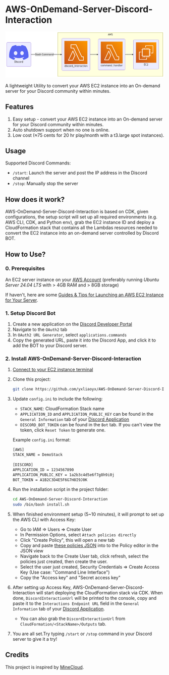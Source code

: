 # AWS-OnDemand-Server-Discord-Interaction

![AWS-OnDemand-Server-Discord-Interaction](/docs/AWS-OnDemand-Server-Discord-Interaction.png)

A lightweight Utility to convert your AWS EC2 instance into an On-demand server for your Discord community within
minutes.

## Features

1. Easy setup - convert your AWS EC2 instance into an On-demand server for your Discord community within minutes.
2. Auto shutdown support when no one is online.
3. Low cost (≈75 cents for 20 hr play/month with a t3.large spot instances).

## Usage

Supported Discord Commands:

* `/start`: Launch the server and post the IP address in the Discord channel
* `/stop`: Manually stop the server

## How does it work?

AWS-OnDemand-Server-Discord-Interaction is based on CDK, given configurations, the setup script will set up all required
environments (e.g. AWS CLI, CDK, and Python env), grab the EC2 instance ID and deploy a CloudFormation stack that
contains all the Lambdas resources needed to convert the EC2 instance into an on-demand server controlled by Discord
BOT.

## How to Use?

### 0. Prerequisites

An EC2 server instance on your [AWS Account](https://aws.amazon.com/) (preferably running *Ubuntu Server 24.04 LTS*
with > 4GB RAM and > 8GB storage)

If haven't, here are some [Guides & Tips for Launching an AWS EC2 Instance for Your Server](docs/Launch-EC2-Guides.md).

### 1. Setup Discord Bot

1. Create a new application on the [Discord Developer Portal](https://discord.com/developers/applications)
2. Navigate to the `OAuth2` tab
3. In `OAuth2 URL Generator`, select `applications.commands`
4. Copy the generated URL, paste it into the Discord App, and click it to add the BOT to your Discord server.

### 2. Install AWS-OnDemand-Server-Discord-Interaction

1. [Connect to your EC2 instance terminal](https://console.aws.amazon.com/ec2/home?#Instances)
2. Clone this project:
    ```bash
    git clone https://github.com/yxliaoyx/AWS-OnDemand-Server-Discord-Interaction.git
    ```
3. Update `config.ini` to include the following:
    * `STACK_NAME`: CloudFormation Stack name
    * `APPLICATION_ID` and `APPLICATION_PUBLIC_KEY` can be found in the `General Information` tab of
      your [Discord Application](https://discord.com/developers/applications)
    * `DISCORD_BOT_TOKEN` can be found in the `Bot` tab. If you can't view the token, click `Reset Token` to generate
      one.

   Example `config.ini` format:
    ```
    [AWS]
    STACK_NAME = DemoStack

    [DISCORD]
    APPLICATION_ID = 1234567890
    APPLICATION_PUBLIC_KEY = 1a2b3c4d5e6f7g8h9i0j
    BOT_TOKEN = A1B2C3D4E5F6G7H8I9J0K
    ```

4. Run the installation script in the project folder:
    ```bash
    cd AWS-OnDemand-Server-Discord-Interaction
    sudo /bin/bash install.sh
    ```
5. When finished environment setup (5~10 minutes), it will prompt to set up the AWS CLI with Access Key:
    - Go to IAM => Users => Create User
    - In Permission Options, select `Attach policies directly`
    - Click "Create Policy", this will open a new tab
    - Copy and paste [these policies JSON](docs/policies.json) into to the Policy editor in the JSON view
    - Navigate back to the Create User tab, click refresh, select the policies just created, then create the user.
    - Select the user just created, Security Credentials => Create Access Key (Use case: "Command Line Interface")
    - Copy the "Access key" and "Secret access key"

6. After setting up Access Key, AWS-OnDemand-Server-Discord-Interaction will start deploying the CloudFormation stack
   via CDK. When done, `DiscordInteractionUrl` will be printed to the console, copy and paste it to the
   `Interactions Endpoint URL` field in the `General Information` tab of
   your [Discord Application](https://discord.com/developers/applications).
    - You can also grab the `DiscordInteractionUrl` from  `CloudFormation/<StackName>/Outputs` tab.

7. You are all set.Try typing `/start` or `/stop` command in your Discord server to give it a try!

## Credits

This project is inspired by [MineCloud](https://github.com/VeriorPies/MineCloud).
